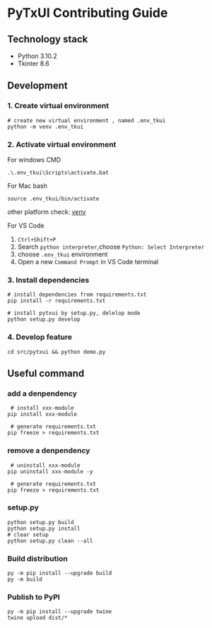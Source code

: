 # PyTxUI Contributing Guide

## Technology stack

- Python 3.10.2
- Tkinter 8.6

## Development

### 1. Create virtual environment

```shell
# create new virtual environment , named .env_tkui
python -m venv .env_tkui
```

### 2. Activate virtual environment

For windows CMD

```shell
.\.env_tkui\Scripts\activate.bat
```

For Mac bash

```shell
source .env_tkui/bin/activate
```

other platform check: [venv](https://docs.python.org/3/library/venv.html)

For VS Code

1. `Ctrl+Shift+P`
2. Search `python interpreter`,choose `Python: Select Interpreter`
3. choose `.env_tkui` environment
4. Open a new `Command Prompt` in VS Code terminal


### 3. Install dependencies

```shell
# install dependencies from requirements.txt
pip install -r requirements.txt

# install pytxui by setup.py, delelop mode
python setup.py develop

```
### 4. Develop feature

```shell
cd src/pytxui && python demo.py
```

## Useful command

### add a denpendency

```shell
 # install xxx-module
pip install xxx-module

 # generate requirements.txt
pip freeze > requirements.txt
```

### remove a denpendency

```shell
 # uninstall xxx-module
pip uninstall xxx-module -y

 # generate requirements.txt
pip freeze > requirements.txt
```

### setup.py

```shell
python setup.py build
python setup.py install
# clear setup
python setup.py clean --all
```

### Build distribution
```shell
py -m pip install --upgrade build
py -m build
```

### Publish to PyPI

```shell
py -m pip install --upgrade twine
twine upload dist/*
```